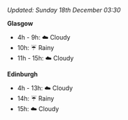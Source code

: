 *Updated: Sunday 18th December 03:30*

**Glasgow**

* 4h - 9h: :cloud: Cloudy
* 10h: :umbrella: Rainy
* 11h - 15h: :cloud: Cloudy

**Edinburgh**

* 4h - 13h: :cloud: Cloudy
* 14h: :umbrella: Rainy
* 15h: :cloud: Cloudy
